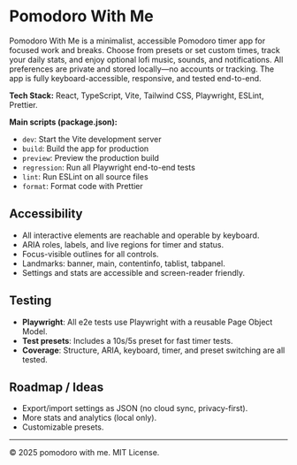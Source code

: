 # Pomodoro With Me

Pomodoro With Me is a minimalist, accessible Pomodoro timer app for focused work and breaks. Choose from presets or set custom times, track your daily stats, and enjoy optional lofi music, sounds, and notifications. All preferences are private and stored locally—no accounts or tracking. The app is fully keyboard-accessible, responsive, and tested end-to-end.

**Tech Stack:** React, TypeScript, Vite, Tailwind CSS, Playwright, ESLint, Prettier.

**Main scripts (package.json):**

- `dev`: Start the Vite development server
- `build`: Build the app for production
- `preview`: Preview the production build
- `regression`: Run all Playwright end-to-end tests
- `lint`: Run ESLint on all source files
- `format`: Format code with Prettier

## Accessibility

- All interactive elements are reachable and operable by keyboard.
- ARIA roles, labels, and live regions for timer and status.
- Focus-visible outlines for all controls.
- Landmarks: banner, main, contentinfo, tablist, tabpanel.
- Settings and stats are accessible and screen-reader friendly.

## Testing

- **Playwright**: All e2e tests use Playwright with a reusable Page Object Model.
- **Test presets**: Includes a 10s/5s preset for fast timer tests.
- **Coverage**: Structure, ARIA, keyboard, timer, and preset switching are all tested.

## Roadmap / Ideas

- Export/import settings as JSON (no cloud sync, privacy-first).
- More stats and analytics (local only).
- Customizable presets.

---

© 2025 pomodoro with me. MIT License.
